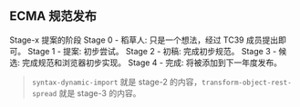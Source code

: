 ## ECMA 规范发布

Stage-x 提案的阶段
Stage 0 - 稻草人: 只是一个想法，经过 TC39 成员提出即可。
Stage 1 - 提案: 初步尝试。
Stage 2 - 初稿: 完成初步规范。
Stage 3 - 候选: 完成规范和浏览器初步实现。
Stage 4 - 完成: 将被添加到下一年度发布。

> `syntax-dynamic-import` 就是 stage-2 的内容，`transform-object-rest-spread` 就是 stage-3 的内容。
